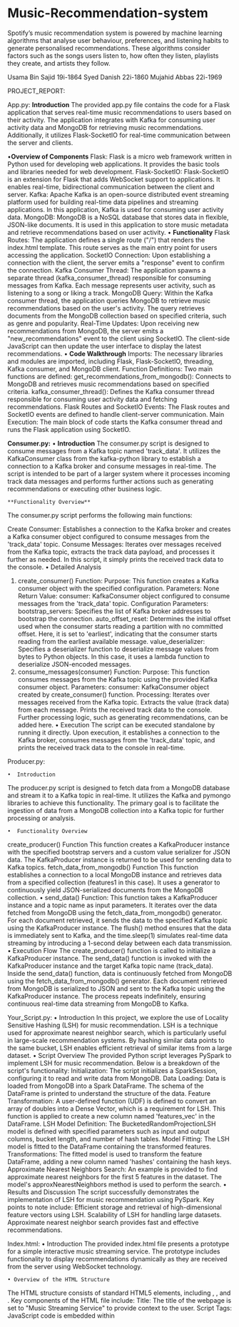 # Music-Recommendation-system
Spotify’s music recommendation system is powered by machine learning algorithms that analyse user behaviour, preferences, and listening habits to generate personalised recommendations. These algorithms consider factors such as the songs users listen to, how often they listen, playlists they create, and artists they follow.

Usama Bin Sajid 19i-1864
Syed Danish 22i-1860
Mujahid Abbas 22i-1969

PROJECT_REPORT:

App.py:
   **Introduction**
The provided app.py file contains the code for a Flask application that serves real-time music recommendations to users based on their activity. The application integrates with Kafka for consuming user activity data and MongoDB for retrieving music recommendations. Additionally, it utilizes Flask-SocketIO for real-time communication between the server and clients.

  •**Overview of Components**
Flask: Flask is a micro web framework written in Python used for developing web applications. It provides the basic tools and libraries needed for web development.
Flask-SocketIO: Flask-SocketIO is an extension for Flask that adds WebSocket support to applications. It enables real-time, bidirectional communication between the client and server.
Kafka: Apache Kafka is an open-source distributed event streaming platform used for building real-time data pipelines and streaming applications. In this application, Kafka is used for consuming user activity data.
MongoDB: MongoDB is a NoSQL database that stores data in flexible, JSON-like documents. It is used in this application to store music metadata and retrieve recommendations based on user activity.
    • **Functionality**
Flask Routes: The application defines a single route ("/") that renders the index.html template. This route serves as the main entry point for users accessing the application.
SocketIO Connection: Upon establishing a connection with the client, the server emits a "response" event to confirm the connection.
Kafka Consumer Thread: The application spawns a separate thread (kafka_consumer_thread) responsible for consuming messages from Kafka. Each message represents user activity, such as listening to a song or liking a track.
MongoDB Query: Within the Kafka consumer thread, the application queries MongoDB to retrieve music recommendations based on the user's activity. The query retrieves documents from the MongoDB collection based on specified criteria, such as genre and popularity.
Real-Time Updates: Upon receiving new recommendations from MongoDB, the server emits a "new_recommendations" event to the client using SocketIO. The client-side JavaScript can then update the user interface to display the latest recommendations.
    • **Code Walkthrough**
Imports: The necessary libraries and modules are imported, including Flask, Flask-SocketIO, threading, Kafka consumer, and MongoDB client.
Function Definitions: Two main functions are defined:
get_recommendations_from_mongodb(): Connects to MongoDB and retrieves music recommendations based on specified criteria.
kafka_consumer_thread(): Defines the Kafka consumer thread responsible for consuming user activity data and fetching recommendations.
Flask Routes and SocketIO Events: The Flask routes and SocketIO events are defined to handle client-server communication.
Main Execution: The main block of code starts the Kafka consumer thread and runs the Flask application using SocketIO.

**Consumer.py:**
    • **Introduction**
The consumer.py script is designed to consume messages from a Kafka topic named 'track_data'. It utilizes the KafkaConsumer class from the kafka-python library to establish a connection to a Kafka broker and consume messages in real-time. The script is intended to be part of a larger system where it processes incoming track data messages and performs further actions such as generating recommendations or executing other business logic.

    **Functionality Overview**
The consumer.py script performs the following main functions:

Create Consumer: Establishes a connection to the Kafka broker and creates a Kafka consumer object configured to consume messages from the 'track_data' topic.
Consume Messages: Iterates over messages received from the Kafka topic, extracts the track data payload, and processes it further as needed. In this script, it simply prints the received track data to the console.
    • Detailed Analysis
1. create_consumer() Function:
Purpose: This function creates a Kafka consumer object with the specified configuration.
Parameters:
None
Return Value:
consumer: KafkaConsumer object configured to consume messages from the 'track_data' topic.
Configuration Parameters:
bootstrap_servers: Specifies the list of Kafka broker addresses to bootstrap the connection.
auto_offset_reset: Determines the initial offset used when the consumer starts reading a partition with no committed offset. Here, it is set to 'earliest', indicating that the consumer starts reading from the earliest available message.
value_deserializer: Specifies a deserializer function to deserialize message values from bytes to Python objects. In this case, it uses a lambda function to deserialize JSON-encoded messages.
2. consume_messages(consumer) Function:
Purpose: This function consumes messages from the Kafka topic using the provided Kafka consumer object.
Parameters:
consumer: KafkaConsumer object created by create_consumer() function.
Processing:
Iterates over messages received from the Kafka topic.
Extracts the value (track data) from each message.
Prints the received track data to the console.
Further processing logic, such as generating recommendations, can be added here.
    • Execution
The script can be executed standalone by running it directly. Upon execution, it establishes a connection to the Kafka broker, consumes messages from the 'track_data' topic, and prints the received track data to the console in real-time.

Producer.py:

    •  Introduction
The producer.py script is designed to fetch data from a MongoDB database and stream it to a Kafka topic in real-time. It utilizes the Kafka and pymongo libraries to achieve this functionality. The primary goal is to facilitate the ingestion of data from a MongoDB collection into a Kafka topic for further processing or analysis.

    •  Functionality Overview
 create_producer() Function
This function creates a KafkaProducer instance with the specified bootstrap servers and a custom value serializer for JSON data.
The KafkaProducer instance is returned to be used for sending data to Kafka topics. fetch_data_from_mongodb() Function
This function establishes a connection to a local MongoDB instance and retrieves data from a specified collection (features1 in this case).
It uses a generator to continuously yield JSON-serialized documents from the MongoDB collection.
    • send_data() Function:
This function takes a KafkaProducer instance and a topic name as input parameters.
It iterates over the data fetched from MongoDB using the fetch_data_from_mongodb() generator.
For each document retrieved, it sends the data to the specified Kafka topic using the KafkaProducer instance.
The flush() method ensures that the data is immediately sent to Kafka, and the time.sleep(1) simulates real-time data streaming by introducing a 1-second delay between each data transmission.
    • Execution Flow
The create_producer() function is called to initialize a KafkaProducer instance.
The send_data() function is invoked with the KafkaProducer instance and the target Kafka topic name (track_data).
Inside the send_data() function, data is continuously fetched from MongoDB using the fetch_data_from_mongodb() generator.
Each document retrieved from MongoDB is serialized to JSON and sent to the Kafka topic using the KafkaProducer instance.
The process repeats indefinitely, ensuring continuous real-time data streaming from MongoDB to Kafka.

Your_Script.py:
    • Introduction
In this project, we explore the use of Locality Sensitive Hashing (LSH) for music recommendation. LSH is a technique used for approximate nearest neighbor search, which is particularly useful in large-scale recommendation systems. By hashing similar data points to the same bucket, LSH enables efficient retrieval of similar items from a large dataset.
    • Script Overview
The provided Python script leverages PySpark to implement LSH for music recommendation. Below is a breakdown of the script's functionality:
Initialization: The script initializes a SparkSession, configuring it to read and write data from MongoDB.
Data Loading: Data is loaded from MongoDB into a Spark DataFrame. The schema of the DataFrame is printed to understand the structure of the data.
Feature Transformation: A user-defined function (UDF) is defined to convert an array of doubles into a Dense Vector, which is a requirement for LSH. This function is applied to create a new column named 'features_vec' in the DataFrame.
LSH Model Definition: The BucketedRandomProjectionLSH model is defined with specified parameters such as input and output columns, bucket length, and number of hash tables.
Model Fitting: The LSH model is fitted to the DataFrame containing the transformed features.
Transformations: The fitted model is used to transform the feature DataFrame, adding a new column named 'hashes' containing the hash keys.
Approximate Nearest Neighbors Search: An example is provided to find approximate nearest neighbors for the first 5 features in the dataset. The model's approxNearestNeighbors method is used to perform the search.
    • Results and Discussion
The script successfully demonstrates the implementation of LSH for music recommendation using PySpark. Key points to note include:
Efficient storage and retrieval of high-dimensional feature vectors using LSH.
Scalability of LSH for handling large datasets.
Approximate nearest neighbor search provides fast and effective recommendations.

Index.html:
    • Introduction
The provided index.html file presents a prototype for a simple interactive music streaming service. The prototype includes functionality to display recommendations dynamically as they are received from the server using WebSocket technology.

    • Overview of the HTML Structure
The HTML structure consists of standard HTML5 elements, including <html>, <head>, and <body>. Key components of the HTML file include:
Title: The title of the webpage is set to "Music Streaming Service" to provide context to the user.
Script Tags: JavaScript code is embedded within <script> tags to handle client-side interactions and dynamically update recommendations.

    •  Script Functionality
The JavaScript code included within the <script> tags is responsible for establishing a WebSocket connection with the server and handling incoming recommendation data. Here's an overview of the script functionality:
Event Listener: The DOMContentLoaded event listener ensures that the JavaScript code executes after the DOM content has been fully loaded.
Socket Connection: The io.connect() method establishes a WebSocket connection with the server. The server URL is dynamically constructed based on the protocol, domain, and port of the current location.
Event Handling: The socket.on() method listens for the 'new_recommendations' event emitted by the server. When new recommendations are received, the corresponding callback function is executed.
Updating Recommendations: Upon receiving new recommendations, the callback function clears the existing recommendations list and populates it with the latest recommendations received from the server.

Project.ipynb:
    • Introduction
The project aims to extract audio features from a collection of music tracks stored as MP3 files and store these features, along with corresponding metadata, in a MongoDB database. Audio feature extraction is a crucial step in music information retrieval, enabling tasks such as genre classification, music recommendation, and similarity analysis.

    • Implementation Details
Data Loading and Cleaning
The project begins by loading a CSV file containing metadata about music tracks, including track ID, title, genre, tags, listens, date created, type, and name.
The load_and_clean_data function is used to load the CSV file into a Pandas DataFrame and perform data cleaning operations.
Duplicate rows are removed based on specific columns to ensure data integrity.
Only selected columns, including track ID, title, genre, tags, listens, date created, type, and name, are retained for further processing.
    • Feature Extraction
Audio features are extracted from MP3 files using the Librosa library, which provides tools for audio and music analysis.
The extract_features function computes three main features: MFCC (Mel-Frequency Cepstral Coefficients), Spectral Centroid, and Zero-Crossing Rate.
MFCC represents the spectral envelope of an audio signal, while Spectral Centroid indicates the "center of mass" of the audio spectrum. Zero-Crossing Rate measures the rate at which the audio signal changes its sign.
These features are extracted for each MP3 file in the specified directory.
    • MongoDB Integration
A MongoDB database is used to store the extracted audio features along with corresponding metadata.
The process_files function iterates through the MP3 files in the specified directory, extracts features for each file, and stores them in the MongoDB database.
Metadata such as track ID, title, genre, tags, listens, date created, type, and name are retrieved from the DataFrame and stored alongside the extracted features.
Each document in the MongoDB collection represents a music track and contains both metadata and extracted features.
    • Results and Discussion
The project successfully extracts audio features from MP3 files and stores them in a MongoDB database.
By combining metadata with audio features, the database provides a comprehensive representation of music tracks, facilitating further analysis and exploration.
The use of MongoDB enables efficient storage and retrieval of large volumes of audio data, supporting scalable applications in music research and recommendation systems.


